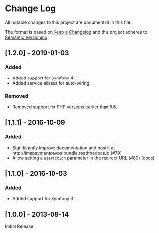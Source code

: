 # Change Log
All notable changes to this project are documented in this file.

The format is based on [Keep a Changelog](http://keepachangelog.com) and this project adheres to [Semantic Versioning](http://semver.org).

## [1.2.0] - 2019-01-03
### Added
- Added support for Symfony 4
- Added service aliases for auto-wiring

### Removed
- Removed support for PHP versions earlier than 5.6.

## [1.1.1] - 2016-10-09
### Added
- Significantly improve documentation and host it at http://jmspaymentpaypalbundle.readthedocs.io ([#79](https://github.com/schmittjoh/JMSPaymentPaypalBundle/pull/79))
- Allow setting a `useraction` parameter in the redirect URL ([#80](https://github.com/schmittjoh/JMSPaymentPaypalBundle/pull/80)) ([docs](http://jmspaymentpaypalbundle.readthedocs.io/en/latest/usage.html#useraction))

## [1.1.0] - 2016-10-03
### Added
- Added support for Symfony 3

## [1.0.0] - 2013-08-14
Initial Release
